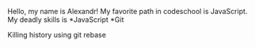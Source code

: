 Hello, my name is Alexandr!
My favorite path in codeschool is JavaScript.
My deadly skills is 
*JavaScript
*Git

Killing history using git rebase
